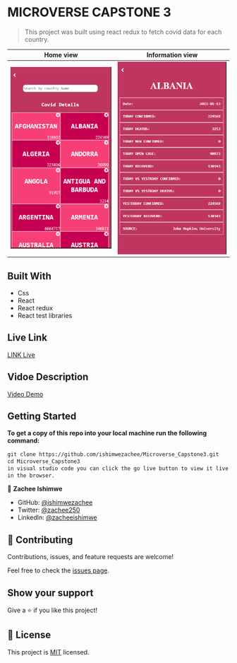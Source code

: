 
#  MICROVERSE CAPSTONE 3 

> This project was built using react redux to fetch 
> covid data for each country.

Home view                                      |  Information view
:------------------------------------------------:|:-----------------------------------------------:
![](./src/capstone.PNG)                     |  ![](./src/capsone2.PNG)


## Built With
- Css
- React 
- React redux
- React test libraries

## Live Link 
[LINK Live](https://quirky-austin-ee8614.netlify.app/)


## Vidoe Description

[Video Demo](https://www.loom.com/share/c1bafc0ccb0d4ed4995be48480abd796)


## Getting Started

**To get a copy of this repo into your local machine run the following command:**
```
git clone https://github.com/ishimwezachee/Microverse_Capstone3.git
cd Microverse_Capstone3
in visual studio code you can click the go live button to view it live in the browser.
```


👤 **Zachee Ishimwe**

- GitHub: [@ishimwezachee](https://github.com/ishimwezachee)
- Twitter: [@zachee250](https://twitter.com/zachee250)
- LinkedIn: [@zacheeishimwe](https://www.linkedin.com/in/zachee-ishimwe-ab952a119/)



## 🤝 Contributing

Contributions, issues, and feature requests are welcome!

Feel free to check the [issues page](../../issues/).

## Show your support

Give a ⭐️ if you like this project!


## 📝 License

This project is [MIT](./MIT.md) licensed.
